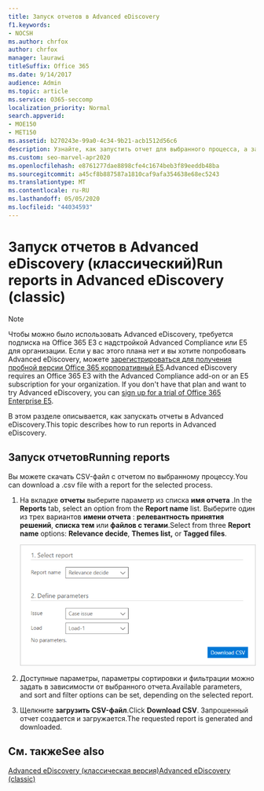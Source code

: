 ```yaml
---
title: Запуск отчетов в Advanced eDiscovery
f1.keywords:
- NOCSH
ms.author: chrfox
author: chrfox
manager: laurawi
titleSuffix: Office 365
ms.date: 9/14/2017
audience: Admin
ms.topic: article
ms.service: O365-seccomp
localization_priority: Normal
search.appverid:
- MOE150
- MET150
ms.assetid: b270243e-99a0-4c34-9b21-acb1512d56c6
description: Узнайте, как запустить отчет для выбранного процесса, а затем скачать его CSV-файл в Advanced eDiscovery.
ms.custom: seo-marvel-apr2020
ms.openlocfilehash: e8761277dae8898cfe4c1674beb3f89eeddb48ba
ms.sourcegitcommit: a45cf8b887587a1810caf9afa354638e68ec5243
ms.translationtype: MT
ms.contentlocale: ru-RU
ms.lasthandoff: 05/05/2020
ms.locfileid: "44034593"
---
```

# <a name="run-reports-in-advanced-ediscovery-classic"></a><span data-ttu-id="1bda9-103">Запуск отчетов в Advanced eDiscovery (классический)</span><span class="sxs-lookup"><span data-stu-id="1bda9-103">Run reports in Advanced eDiscovery (classic)</span></span>

> [!NOTE]
> <span data-ttu-id="1bda9-p101">Чтобы можно было использовать Advanced eDiscovery, требуется подписка на Office 365 E3 с надстройкой Advanced Compliance или E5 для организации. Если у вас этого плана нет и вы хотите попробовать Advanced eDiscovery, можете [зарегистрироваться для получения пробной версии Office 365 корпоративный E5](https://go.microsoft.com/fwlink/p/?LinkID=698279).</span><span class="sxs-lookup"><span data-stu-id="1bda9-p101">Advanced eDiscovery requires an Office 365 E3 with the Advanced Compliance add-on or an E5 subscription for your organization. If you don't have that plan and want to try Advanced eDiscovery, you can [sign up for a trial of Office 365 Enterprise E5](https://go.microsoft.com/fwlink/p/?LinkID=698279).</span></span> 
  
<span data-ttu-id="1bda9-106">В этом разделе описывается, как запускать отчеты в Advanced eDiscovery.</span><span class="sxs-lookup"><span data-stu-id="1bda9-106">This topic describes how to run reports in Advanced eDiscovery.</span></span>
  
## <a name="running-reports"></a><span data-ttu-id="1bda9-107">Запуск отчетов</span><span class="sxs-lookup"><span data-stu-id="1bda9-107">Running reports</span></span>

<span data-ttu-id="1bda9-108">Вы можете скачать CSV-файл с отчетом по выбранному процессу.</span><span class="sxs-lookup"><span data-stu-id="1bda9-108">You can download a .csv file with a report for the selected process.</span></span>
  
1. <span data-ttu-id="1bda9-109">На вкладке **отчеты** выберите параметр из списка **имя отчета** .</span><span class="sxs-lookup"><span data-stu-id="1bda9-109">In the **Reports** tab, select an option from the **Report name** list.</span></span> <span data-ttu-id="1bda9-110">Выберите один из трех вариантов **имени отчета** : **релевантность принятия решений**, **списка тем** или **файлов с тегами**.</span><span class="sxs-lookup"><span data-stu-id="1bda9-110">Select from three **Report name** options: **Relevance decide**, **Themes list,** or **Tagged files**.</span></span>
    
    ![Отчеты с аналитическими сведениями по обнаружению электронных данных](../media/f16aee7a-508f-4acc-99bc-a2c8dec01312.png)
  
2. <span data-ttu-id="1bda9-112">Доступные параметры, параметры сортировки и фильтрации можно задать в зависимости от выбранного отчета.</span><span class="sxs-lookup"><span data-stu-id="1bda9-112">Available parameters, and sort and filter options can be set, depending on the selected report.</span></span> 
    
3. <span data-ttu-id="1bda9-113">Щелкните **загрузить CSV-файл**.</span><span class="sxs-lookup"><span data-stu-id="1bda9-113">Click **Download CSV**.</span></span> <span data-ttu-id="1bda9-114">Запрошенный отчет создается и загружается.</span><span class="sxs-lookup"><span data-stu-id="1bda9-114">The requested report is generated and downloaded.</span></span>
    
## <a name="see-also"></a><span data-ttu-id="1bda9-115">См. также</span><span class="sxs-lookup"><span data-stu-id="1bda9-115">See also</span></span>

[<span data-ttu-id="1bda9-116">Advanced eDiscovery (классическая версия)</span><span class="sxs-lookup"><span data-stu-id="1bda9-116">Advanced eDiscovery (classic)</span></span>](office-365-advanced-ediscovery.md)
